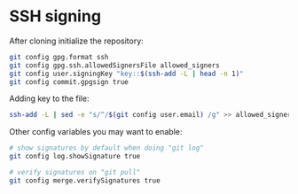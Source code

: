 # SSH signing

After cloning initialize the repository:

```sh
git config gpg.format ssh
git config gpg.ssh.allowedSignersFile allowed_signers
git config user.signingKey "key::$(ssh-add -L | head -n 1)"
git config commit.gpgsign true
```

Adding key to the file:

```sh
ssh-add -L | sed -e "s/^/$(git config user.email) /g" >> allowed_signers
```

Other config variables you may want to enable:

```sh
# show signatures by default when doing "git log"
git config log.showSignature true

# verify signatures on "git pull"
git config merge.verifySignatures true
```
